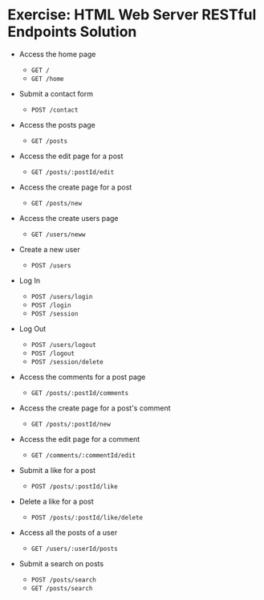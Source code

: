 # Exercise: HTML Web Server RESTful Endpoints Solution

- Access the home page
    - `GET /`
    - `GET /home`

- Submit a contact form
    - `POST /contact`

- Access the posts page
    - `GET /posts`

- Access the edit page for a post
    - `GET /posts/:postId/edit`

- Access the create page for a post
    - `GET /posts/new`

- Access the create users page
    - `GET /users/neww`

- Create a new user
    - `POST /users`

- Log In
    - `POST /users/login`
    - `POST /login` 
    - `POST /session`

- Log Out
    - `POST /users/logout`
    - `POST /logout`
    - `POST /session/delete`

- Access the comments for a post page
    - `GET /posts/:postId/comments`

- Access the create page for a post's comment
    - `GET /posts/:postId/new`

- Access the edit page for a comment
    - `GET /comments/:commentId/edit`

- Submit a like for a post
    - `POST /posts/:postId/like`

- Delete a like for a post
    - `POST /posts/:postId/like/delete`

- Access all the posts of a user
    - `GET /users/:userId/posts`

- Submit a search on posts
    - `POST /posts/search`
    - `GET /posts/search`
